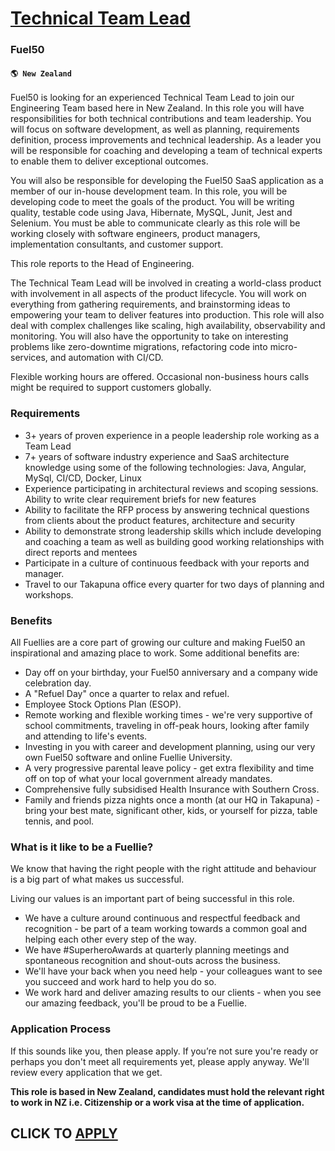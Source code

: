 # [Technical Team Lead](https://www.remotewlb.com/apply/technical-team-lead-77895)  
### Fuel50  
#### `🌎 New Zealand`  

Fuel50 is looking for an experienced Technical Team Lead to join our Engineering Team based here in New Zealand. In this role you will have responsibilities for both technical contributions and team leadership. You will focus on software development, as well as planning, requirements definition, process improvements and technical leadership. As a leader you will be responsible for coaching and developing a team of technical experts to enable them to deliver exceptional outcomes.

You will also be responsible for developing the Fuel50 SaaS application as a member of our in-house development team. In this role, you will be developing code to meet the goals of the product. You will be writing quality, testable code using Java, Hibernate, MySQL, Junit, Jest and Selenium. You must be able to communicate clearly as this role will be working closely with software engineers, product managers, implementation consultants, and customer support.

This role reports to the Head of Engineering.

The Technical Team Lead will be involved in creating a world-class product with involvement in all aspects of the product lifecycle. You will work on everything from gathering requirements, and brainstorming ideas to empowering your team to deliver features into production. This role will also deal with complex challenges like scaling, high availability, observability and monitoring. You will also have the opportunity to take on interesting problems like zero-downtime migrations, refactoring code into micro-services, and automation with CI/CD.

Flexible working hours are offered. Occasional non-business hours calls might be required to support customers globally.

### Requirements

  * 3+ years of proven experience in a people leadership role working as a Team Lead
  * 7+ years of software industry experience and SaaS architecture knowledge using some of the following technologies: Java, Angular, MySql, CI/CD, Docker, Linux
  * Experience participating in architectural reviews and scoping sessions. Ability to write clear requirement briefs for new features
  * Ability to facilitate the RFP process by answering technical questions from clients about the product features, architecture and security
  * Ability to demonstrate strong leadership skills which include developing and coaching a team as well as building good working relationships with direct reports and mentees
  * Participate in a culture of continuous feedback with your reports and manager. 
  * Travel to our Takapuna office every quarter for two days of planning and workshops. 

### Benefits

All Fuellies are a core part of growing our culture and making Fuel50 an inspirational and amazing place to work. Some additional benefits are:

  * Day off on your birthday, your Fuel50 anniversary and a company wide celebration day.
  * A "Refuel Day" once a quarter to relax and refuel.
  * Employee Stock Options Plan (ESOP).
  * Remote working and flexible working times - we're very supportive of school commitments, traveling in off-peak hours, looking after family and attending to life's events. 
  * Investing in you with career and development planning, using our very own Fuel50 software and online Fuellie University.
  * A very progressive parental leave policy - get extra flexibility and time off on top of what your local government already mandates.
  * Comprehensive fully subsidised Health Insurance with Southern Cross.
  * Family and friends pizza nights once a month (at our HQ in Takapuna) - bring your best mate, significant other, kids, or yourself for pizza, table tennis, and pool.

### What is it like to be a Fuellie?

We know that having the right people with the right attitude and behaviour is a big part of what makes us successful.  
  
Living our values is an important part of being successful in this role.

  * We have a culture around continuous and respectful feedback and recognition - be part of a team working towards a common goal and helping each other every step of the way.
  * We have #SuperheroAwards at quarterly planning meetings and spontaneous recognition and shout-outs across the business.
  * We'll have your back when you need help - your colleagues want to see you succeed and work hard to help you do so.
  * We work hard and deliver amazing results to our clients - when you see our amazing feedback, you'll be proud to be a Fuellie.  

### Application Process

If this sounds like you, then please apply. If you’re not sure you're ready or perhaps you don't meet all requirements yet, please apply anyway. We'll review every application that we get.

 **This role is based in New Zealand, candidates must hold the relevant right to work in NZ i.e. Citizenship or a work visa at the time of application.**

  
## CLICK TO [APPLY](https://www.remotewlb.com/apply/technical-team-lead-77895)

